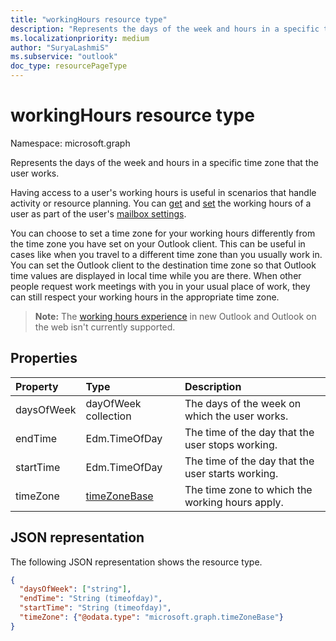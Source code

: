 ```yaml
---
title: "workingHours resource type"
description: "Represents the days of the week and hours in a specific time zone that the user works."
ms.localizationpriority: medium
author: "SuryaLashmiS"
ms.subservice: "outlook"
doc_type: resourcePageType
---
```


# workingHours resource type

Namespace: microsoft.graph

Represents the days of the week and hours in a specific time zone that the user works.

Having access to a user's working hours is useful in scenarios that handle activity or resource planning.
You can [get](../api/user-get-mailboxsettings.md#example-3-get-specifically-the-working-hour-settings-of-the-signed-in-users-mailbox) and [set](../api/user-update-mailboxsettings.md#example-2) the
working hours of a user as part of the user's [mailbox settings](mailboxsettings.md).

You can choose to set a time zone for your working hours differently from the time zone you have set on your Outlook client.
This can be useful in cases like when you travel to a different time zone than you usually work in. You can set the Outlook client
to the destination time zone so that Outlook time values are displayed in local time while you are there.
When other people request work meetings with you in your usual place of work, they can still respect your working hours in the
appropriate time zone.

> **Note:** The [working hours experience](https://support.microsoft.com/office/set-your-work-hours-and-location-in-outlook-af2fddf9-249e-4710-9c95-5911edfd76f6#articleFooterSupportBridge=communityBridge) in new Outlook and Outlook on the web isn't currently supported.


## Properties
| Property	   | Type	|Description|
|:---------------|:--------|:----------|
| daysOfWeek | dayOfWeek collection | The days of the week on which the user works. |
| endTime | Edm.TimeOfDay | The time of the day that the user stops working. |
| startTime | Edm.TimeOfDay | The time of the day that the user starts working. |
| timeZone | [timeZoneBase](timezonebase.md) | The time zone to which the working hours apply. |

## JSON representation

The following JSON representation shows the resource type.

<!-- {
  "blockType": "resource",
  "optionalProperties": [

  ],
  "@odata.type": "microsoft.graph.workingHours"
}-->

```json
{
  "daysOfWeek": ["string"],
  "endTime": "String (timeofday)",
  "startTime": "String (timeofday)",
  "timeZone": {"@odata.type": "microsoft.graph.timeZoneBase"}
}
```

<!-- uuid: 8fcb5dbc-d5aa-4681-8e31-b001d5168d79
2015-10-25 14:57:30 UTC -->
<!-- {
  "type": "#page.annotation",
  "description": "workingHours resource",
  "keywords": "",
  "section": "documentation",
  "suppressions": [
    "Warning: /api-reference/v1.0/resources/workinghours.md/microsoft.graph.workingHours/daysOfWeek:
      Inconsistent types between parameter (String) and table (Object)"
  ],
  "tocPath": ""
}-->

